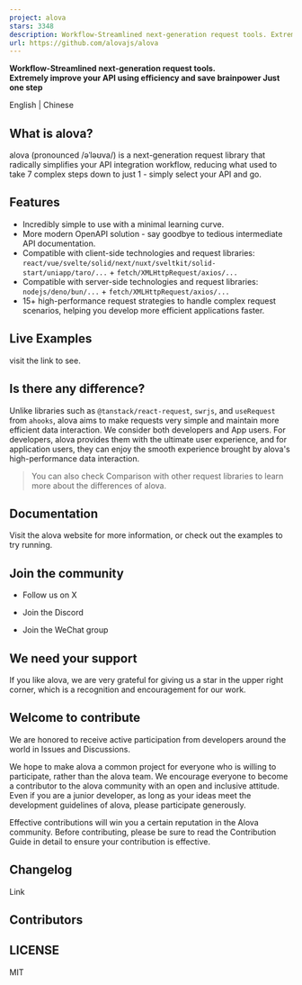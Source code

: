 ```yaml
---
project: alova
stars: 3348
description: Workflow-Streamlined next-generation request tools. Extremely streamline API integration workflow, just one step
url: https://github.com/alovajs/alova
---
```


**Workflow-Streamlined next-generation request tools.  
Extremely improve your API using efficiency and save brainpower Just one step**

English | Chinese

What is alova?
--------------

alova (pronounced /əˈləʊva/) is a next-generation request library that radically simplifies your API integration workflow, reducing what used to take 7 complex steps down to just 1 - simply select your API and go.

Features
--------

-   Incredibly simple to use with a minimal learning curve.
-   More modern OpenAPI solution - say goodbye to tedious intermediate API documentation.
-   Compatible with client-side technologies and request libraries: `react/vue/svelte/solid/next/nuxt/sveltkit/solid-start/uniapp/taro/...` + `fetch/XMLHttpRequest/axios/...`
-   Compatible with server-side technologies and request libraries: `nodejs/deno/bun/...` + `fetch/XMLHttpRequest/axios/...`
-   15+ high-performance request strategies to handle complex request scenarios, helping you develop more efficient applications faster.

Live Examples
-------------

visit the link to see.

Is there any difference?
------------------------

Unlike libraries such as `@tanstack/react-request`, `swrjs`, and `useRequest` from `ahooks`, alova aims to make requests very simple and maintain more efficient data interaction. We consider both developers and App users. For developers, alova provides them with the ultimate user experience, and for application users, they can enjoy the smooth experience brought by alova's high-performance data interaction.

> You can also check Comparison with other request libraries to learn more about the differences of alova.

Documentation
-------------

Visit the alova website for more information, or check out the examples to try running.

Join the community
------------------

-   Follow us on X
    
-   Join the Discord
    
-   Join the WeChat group
    

We need your support
--------------------

If you like alova, we are very grateful for giving us a star in the upper right corner, which is a recognition and encouragement for our work.

Welcome to contribute
---------------------

We are honored to receive active participation from developers around the world in Issues and Discussions.

We hope to make alova a common project for everyone who is willing to participate, rather than the alova team. We encourage everyone to become a contributor to the alova community with an open and inclusive attitude. Even if you are a junior developer, as long as your ideas meet the development guidelines of alova, please participate generously.

Effective contributions will win you a certain reputation in the Alova community. Before contributing, please be sure to read the Contribution Guide in detail to ensure your contribution is effective.

Changelog
---------

Link

Contributors
------------

LICENSE
-------

MIT

